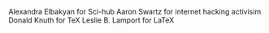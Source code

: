 

Alexandra Elbakyan for Sci-hub
Aaron Swartz for internet hacking activisim
Donald Knuth for TeX
Leslie B. Lamport for LaTeX


